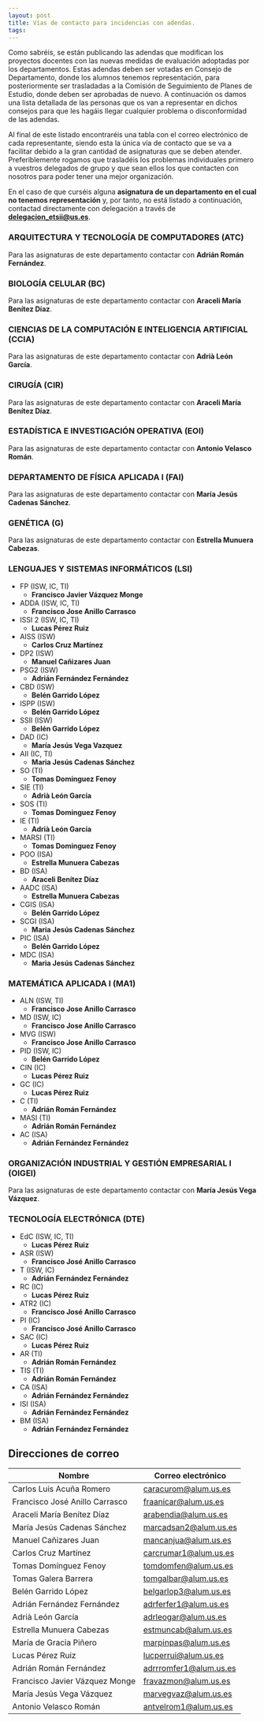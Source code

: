 ```yaml
---
layout: post
title: Vías de contacto para incidencias con adendas.
tags: 
---
```

Como sabréis, se están publicando las adendas que modifican los proyectos docentes con las nuevas medidas de evaluación adoptadas por los departamentos. Estas adendas deben ser votadas en Consejo de Departamento, donde los alumnos tenemos representación, para posteriormente ser trasladadas a la Comisión de Seguimiento de Planes de Estudio, donde deben ser aprobadas de nuevo. A continuación os damos una lista detallada de las personas que os van a representar en dichos consejos para que les hagáis llegar cualquier problema o disconformidad de las adendas. 

Al final de este listado encontraréis una tabla con el correo electrónico de cada representante, siendo esta la única vía de contacto que se va a facilitar debido a la gran cantidad de asignaturas que se deben atender. Preferiblemente rogamos que trasladéis los problemas individuales primero a vuestros delegados de grupo y que sean ellos los que contacten con nosotros para poder tener una mejor organización.

En el caso de que curséis alguna **asignatura de un departamento en el cual no tenemos representación** y, por tanto, no está listado a continuación, contactad directamente con delegación a través de **delegacion_etsii@us.es**.


### ARQUITECTURA Y TECNOLOGÍA DE COMPUTADORES (ATC)

Para las asignaturas de este departamento contactar con **Adrián Román Fernández**.

### BIOLOGÍA CELULAR (BC)

Para las asignaturas de este departamento contactar con **Araceli María Benítez Díaz**.

### CIENCIAS DE LA COMPUTACIÓN E INTELIGENCIA ARTIFICIAL (CCIA)

Para las asignaturas de este departamento contactar con **Adrià León García**.

### CIRUGÍA (CIR)

Para las asignaturas de este departamento contactar con **Araceli María Benítez Díaz**.

### ESTADÍSTICA E INVESTIGACIÓN OPERATIVA (EOI)

Para las asignaturas de este departamento contactar con **Antonio Velasco Román**.

### DEPARTAMENTO DE FÍSICA APLICADA I (FAI)

Para las asignaturas de este departamento contactar con **María Jesús Cadenas Sánchez**.

### GENÉTICA (G)

Para las asignaturas de este departamento contactar con **Estrella Munuera Cabezas**.

### LENGUAJES Y SISTEMAS INFORMÁTICOS (LSI)

- FP (ISW, IC, TI)
  - **Francisco Javier Vázquez Monge**
- ADDA (ISW, IC, TI)
  - **Francisco Jose Anillo Carrasco**
- ISSI 2 (ISW, IC, TI)
  - **Lucas Pérez Ruiz**
- AISS (ISW)
  - **Carlos Cruz Martínez**
- DP2 (ISW)
  - **Manuel Cañizares Juan**
- PSG2 (ISW)
  - **Adrián Fernández Fernández**
- CBD (ISW)
  - **Belén Garrido López**
- ISPP (ISW)
  - **Belén Garrido López**
- SSII (ISW)
  - **Belén Garrido López**
- DAD (IC)
  - **María Jesús Vega Vazquez**
- AII (IC, TI)
  - **Maria Jesús Cadenas Sánchez**
- SO (TI)
  - **Tomas Dominguez Fenoy**
- SIE (TI)
  - **Adrià León García**
- SOS (TI)
  - **Tomas Dominguez Fenoy**
- IE (TI)
  - **Adrià León García**
- MARSI (TI)
  - **Tomas Dominguez Fenoy**
- POO (ISA)
  - **Estrella Munuera Cabezas**
- BD (ISA)
  - **Araceli Benítez Díaz**
- AADC (ISA)
  - **Estrella Munuera Cabezas**
- CGIS (ISA)
  - **Belén Garrido López**
- SCGI (ISA)
  - **Maria Jesús Cadenas Sánchez**
- PIC (ISA)
  - **Belén Garrido López**
- MDC (ISA)
  - **Maria Jesús Cadenas Sánchez**

### MATEMÁTICA APLICADA I (MA1)

- ALN (ISW, TI)
  - **Francisco Jose Anillo Carrasco**
- MD (ISW, IC)
  - **Francisco Jose Anillo Carrasco**
- MVG (ISW)
  - **Francisco Jose Anillo Carrasco**
- PID (ISW, IC)
  - **Belén Garrido López**
- CIN (IC)
  - **Lucas Pérez Ruiz**
- GC (IC)
  - **Lucas Pérez Ruiz**
- C (TI)
  - **Adrián Román Fernández**
- MASI (TI)
  - **Adrián Román Fernández**
- AC (ISA)
  - **Adrián Fernández Fernández**

### ORGANIZACIÓN INDUSTRIAL Y GESTIÓN EMPRESARIAL I (OIGEI)

Para las asignaturas de este departamento contactar con **María Jesús Vega Vázquez**.

### TECNOLOGÍA ELECTRÓNICA (DTE)

- EdC (ISW, IC, TI)
  - **Lucas Pérez Ruiz**
- ASR (ISW)
  - **Francisco José Anillo Carrasco**
- T (ISW, IC)
  - **Adrián Fernández Fernández**
- RC (IC)
  - **Lucas Pérez Ruiz**
- ATR2 (IC)
  - **Francisco José Anillo Carrasco**
- PI (IC)
  - **Francisco José Anillo Carrasco**
- SAC (IC)
  - **Lucas Pérez Ruiz**
- AR (TI)
  - **Adrián Román Fernández**
- TIS (TI)
  - **Adrián Román Fernández**
- CA (ISA)
  - **Adrián Fernández Fernández**
- ISI (ISA)
  - **Adrián Fernández Fernández**
- BM (ISA)
  - **Adrián Fernández Fernández**



## Direcciones de correo

| Nombre                         | Correo electrónico     |
| ------------------------------ | ---------------------- |
| Carlos Luis Acuña Romero       | caracurom@alum.us.es   |
| Francisco José Anillo Carrasco | fraanicar@alum.us.es   |
| Araceli María Benítez Díaz     | arabendia@alum.us.es   |
| María Jesús Cadenas Sánchez    | marcadsan2@alum.us.es  |
| Manuel Cañizares Juan          | mancanjua@alum.us.es   |
| Carlos Cruz Martínez           | carcrumar1@alum.us.es  |
| Tomas Domínguez Fenoy          | tomdomfen@alum.us.es   |
| Tomas Galera Barrera           | tomgalbar@alum.us.es   |
| Belén Garrido López            | belgarlop3@alum.us.es  |
| Adrián Fernández Fernández     | adrferfer1@alum.us.es  |
| Adrià León García              | adrleogar@alum.us.es   |
| Estrella Munuera Cabezas       | estmuncab@alum.us.es   |
| María de Gracia Piñero         | marpinpas@alum.us.es   |
| Lucas Pérez Ruiz               | lucperrui@alum.us.es   |
| Adrián Román Fernández         | adrrromfer1@alum.us.es |
| Francisco Javier Vázquez Monge | fravazmon@alum.us.es   |
| María Jesús Vega Vázquez       | marvegvaz@alum.us.es   |
| Antonio Velasco Román          | antvelrom1@alum.us.es  |

